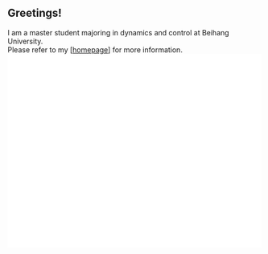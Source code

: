 ## Greetings!
I am a master student majoring in dynamics and control at Beihang University.  
Please refer to my \[[homepage](https://zcen-xiong.github.io)\] for more information.  
![Metrics](/github-metrics.svg)
<!---
ZCen-Xiong/ZCen-Xiong is a ✨ special ✨ repository because its `README.md` (this file) appears on your GitHub profile.
You can click the Preview link to take a look at your changes.
--->
